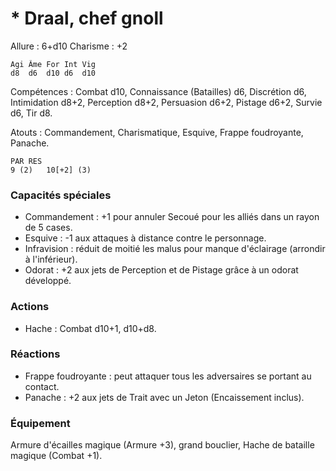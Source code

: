 
# * Draal, chef gnoll

Allure : 6+d10
Charisme : +2

	Agi	Âme	For	Int	Vig
	d8	d6	d10	d6	d10

Compétences : Combat d10, Connaissance (Batailles) d6, Discrétion d6, Intimidation d8+2, Perception d8+2, Persuasion d6+2, Pistage d6+2, Survie d6, Tir d8.

Atouts : Commandement, Charismatique, Esquive, Frappe foudroyante, Panache.

	PAR	RES
	9 (2)	10[+2] (3)

### Capacités spéciales
- Commandement : +1 pour annuler Secoué pour les alliés dans un rayon de 5 cases.
- Esquive : -1 aux attaques à distance contre le personnage.
- Infravision : réduit de moitié les malus pour manque d'éclairage (arrondir à l'inférieur).
- Odorat : +2 aux jets de Perception et de Pistage grâce à un odorat développé.

### Actions
- Hache : Combat d10+1, d10+d8.

### Réactions 
- Frappe foudroyante : peut attaquer tous les adversaires se portant au contact.
- Panache : +2 aux jets de Trait avec un Jeton (Encaissement inclus).

### Équipement
Armure d'écailles magique (Armure +3), grand bouclier, Hache de bataille magique (Combat +1).
